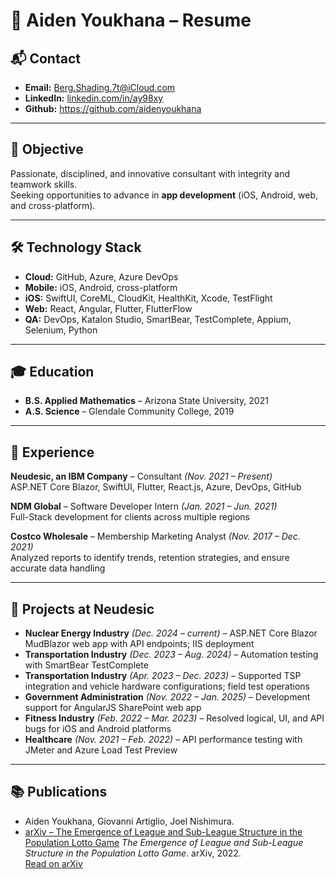 # 💼 Aiden Youkhana – Resume

## 📬 Contact
- **Email:** Berg.Shading.7t@iCloud.com  
- **LinkedIn:** [linkedin.com/in/ay98xy](https://www.linkedin.com/in/ay98xy)
- **Github:** https://github.com/aidenyoukhana

---

## 🎯 Objective
Passionate, disciplined, and innovative consultant with integrity and teamwork skills.  
Seeking opportunities to advance in **app development** (iOS, Android, web, and cross-platform).

---

## 🛠 Technology Stack
- **Cloud:** GitHub, Azure, Azure DevOps  
- **Mobile:** iOS, Android, cross-platform  
- **iOS:** SwiftUI, CoreML, CloudKit, HealthKit, Xcode, TestFlight  
- **Web:** React, Angular, Flutter, FlutterFlow  
- **QA:** DevOps, Katalon Studio, SmartBear, TestComplete, Appium, Selenium, Python  

---

## 🎓 Education
- **B.S. Applied Mathematics** – Arizona State University, 2021  
- **A.S. Science** – Glendale Community College, 2019  

---

## 💼 Experience
**Neudesic, an IBM Company** – Consultant *(Nov. 2021 – Present)*  
ASP.NET Core Blazor, SwiftUI, Flutter, React.js, Azure, DevOps, GitHub  

**NDM Global** – Software Developer Intern *(Jan. 2021 – Jun. 2021)*  
Full-Stack development for clients across multiple regions  

**Costco Wholesale** – Membership Marketing Analyst *(Nov. 2017 – Dec. 2021)*  
Analyzed reports to identify trends, retention strategies, and ensure accurate data handling  

---

## 🚀 Projects at Neudesic
- **Nuclear Energy Industry** *(Dec. 2024 – current)* – ASP.NET Core Blazor MudBlazor web app with API endpoints; IIS deployment  
- **Transportation Industry** *(Dec. 2023 – Aug. 2024)* – Automation testing with SmartBear TestComplete  
- **Transportation Industry** *(Apr. 2023 – Dec. 2023)* – Supported TSP integration and vehicle hardware configurations; field test operations  
- **Government Administration** *(Nov. 2022 – Jan. 2025)* – Development support for AngularJS SharePoint web app  
- **Fitness Industry** *(Feb. 2022 – Mar. 2023)* – Resolved logical, UI, and API bugs for iOS and Android platforms  
- **Healthcare** *(Nov. 2021 – Feb. 2022)* – API performance testing with JMeter and Azure Load Test Preview  

---

## 📚 Publications
- Aiden Youkhana, Giovanni Artiglio, Joel Nishimura.
- [arXiv – The Emergence of League and Sub-League Structure in the Population Lotto Game](https://arxiv.org/abs/2209.00143)
  *The Emergence of League and Sub-League Structure in the Population Lotto Game*. arXiv, 2022.  
  [Read on arXiv](https://arxiv.org/abs/2209.00143)
